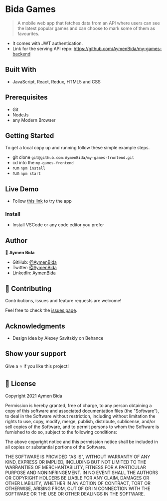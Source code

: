 # Bida Games

> A mobile web app that fetches data from an API where users can see the latest popular games and can choose to mark some of them as favourites.

- It comes with JWT authentication.
- Link for the serving API repo: <https://github.com/AymenBida/my-games-backend>

## Built With

- JavaScript, React, Redux, HTML5 and CSS

## Prerequisites

- Git
- NodeJs
- any Modern Browser

## Getting Started

To get a local copy up and running follow these simple example steps.

- git clone `git@github.com:AymenBida/my-games-frontend.git`
- cd into the `my-games-frontend`
- run `npm install`
- run `npm start`

## Live Demo

- Follow [this link](https://bida-games.herokuapp.com/) to try the app

### Install

- Install VSCode or any code editor you prefer

## Author

👤 **Aymen Bida**

- GitHub: [@AymenBida](https://github.com/AymenBida)
- Twitter: [@AymenBida](https://twitter.com/AymenBida)
- LinkedIn: [AymenBida](https://www.linkedin.com/in/aymenbida/)

## 🤝 Contributing

Contributions, issues and feature requests are welcome!

Feel free to check the [issues page](https://github.com/AymenBida/my-games-frontend/issues).

## Acknowledgments

- Design idea by Alexey Savitskiy on Behance

## Show your support

Give a ⭐️ if you like this project!

## 📝 License

Copyright 2021 Aymen Bida

Permission is hereby granted, free of charge, to any person obtaining a copy of this software and associated documentation files (the "Software"), to deal in the Software without restriction, including without limitation the rights to use, copy, modify, merge, publish, distribute, sublicense, and/or sell copies of the Software, and to permit persons to whom the Software is furnished to do so, subject to the following conditions:

The above copyright notice and this permission notice shall be included in all copies or substantial portions of the Software.

THE SOFTWARE IS PROVIDED "AS IS", WITHOUT WARRANTY OF ANY KIND, EXPRESS OR IMPLIED, INCLUDING BUT NOT LIMITED TO THE WARRANTIES OF MERCHANTABILITY, FITNESS FOR A PARTICULAR PURPOSE AND NONINFRINGEMENT. IN NO EVENT SHALL THE AUTHORS OR COPYRIGHT HOLDERS BE LIABLE FOR ANY CLAIM, DAMAGES OR OTHER LIABILITY, WHETHER IN AN ACTION OF CONTRACT, TORT OR OTHERWISE, ARISING FROM, OUT OF OR IN CONNECTION WITH THE SOFTWARE OR THE USE OR OTHER DEALINGS IN THE SOFTWARE.

